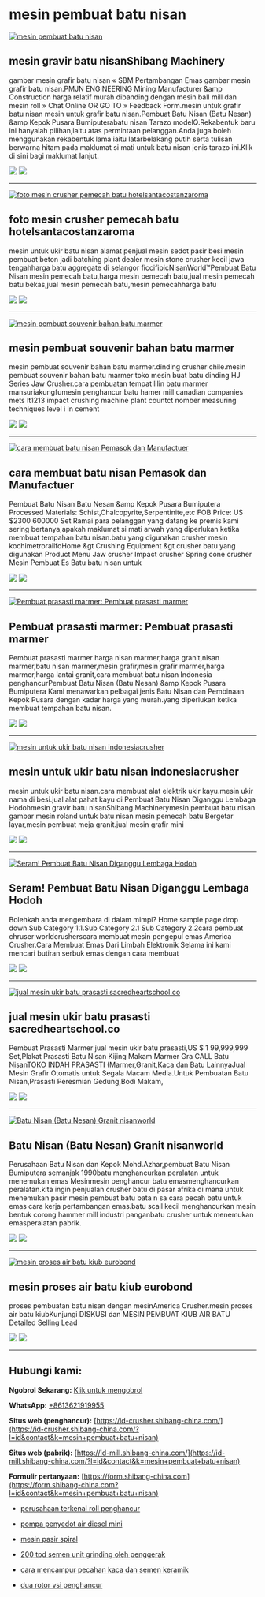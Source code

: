 # mesin pembuat batu nisan

<a href="https://swt.shibang-china.com/?l=id&img&k=mesin+pembuat+batu+nisan" target="_blank">![mesin pembuat batu nisan](http://static.shibang-china.com/all-800x300/330.jpg)</a>

## mesin gravir batu nisanShibang Machinery
gambar mesin grafir batu nisan « SBM Pertambangan Emas gambar mesin grafir batu nisan.PMJN ENGINEERING Mining Manufacturer &amp Construction harga relatif murah dibanding dengan mesin ball mill dan mesin roll » Chat Online OR GO TO » Feedback Form.mesin untuk grafir batu nisan mesin untuk grafir batu nisan.Pembuat Batu Nisan (Batu Nesan) &amp Kepok Pusara Bumiputerabatu nisan Tarazo modelQ.Rekabentuk baru ini hanyalah pilihan,iaitu atas permintaan pelanggan.Anda juga boleh menggunakan rekabentuk lama iaitu latarbelakang putih serta tulisan berwarna hitam pada maklumat si mati untuk batu nisan jenis tarazo ini.Klik di sini bagi maklumat lanjut.


<a href="https://whatsapp.shibangsoft.com/WhatsApp.php" target="_blank" title="WhatsApp">![](http://static.shibang-china.com/icon/whatsapp.png)</a> <a href="https://swt.shibang-china.com/?l=id&icon&k=mesin+pembuat+batu+nisan" target="_blank">![](http://static.shibang-china.com/icon/chat-id.png)</a>

---

<a href="https://swt.shibang-china.com/?l=id&img&k=mesin+pembuat+batu+nisan" target="_blank">![foto mesin crusher pemecah batu hotelsantacostanzaroma](http://static.shibang-china.com/all-800x300/1066.jpg)</a>

## foto mesin crusher pemecah batu hotelsantacostanzaroma
mesin untuk ukir batu nisan alamat penjual mesin sedot pasir besi mesin pembuat beton jadi batching plant dealer mesin stone crusher kecil jawa tengahharga batu aggregate di selangor ficcifipicNisanWorld™Pembuat Batu Nisan mesin pemecah batu,harga mesin pemecah batu,jual mesin pemecah batu bekas,jual mesin pemecah batu,mesin pemecahharga batu


<a href="https://whatsapp.shibangsoft.com/WhatsApp.php" target="_blank" title="WhatsApp">![](http://static.shibang-china.com/icon/whatsapp.png)</a> <a href="https://swt.shibang-china.com/?l=id&icon&k=mesin+pembuat+batu+nisan" target="_blank">![](http://static.shibang-china.com/icon/chat-id.png)</a>

---

<a href="https://swt.shibang-china.com/?l=id&img&k=mesin+pembuat+batu+nisan" target="_blank">![mesin pembuat souvenir bahan batu marmer](http://static.shibang-china.com/all-800x300/1012.jpg)</a>

## mesin pembuat souvenir bahan batu marmer
mesin pembuat souvenir bahan batu marmer.dinding crusher chile.mesin pembuat souvenir bahan batu marmer toko mesin buat batu dinding HJ Series Jaw Crusher.cara pembuatan tempat lilin batu marmer mansuriakungfumesin penghancur batu hamer mill canadian companies mets lt1213 impact crushing machine plant countct nomber measuring techniques level i in cement


<a href="https://whatsapp.shibangsoft.com/WhatsApp.php" target="_blank" title="WhatsApp">![](http://static.shibang-china.com/icon/whatsapp.png)</a> <a href="https://swt.shibang-china.com/?l=id&icon&k=mesin+pembuat+batu+nisan" target="_blank">![](http://static.shibang-china.com/icon/chat-id.png)</a>

---

<a href="https://swt.shibang-china.com/?l=id&img&k=mesin+pembuat+batu+nisan" target="_blank">![cara membuat batu nisan Pemasok dan Manufactuer](http://static.shibang-china.com/all-800x300/1088.jpg)</a>

## cara membuat batu nisan Pemasok dan Manufactuer
Pembuat Batu Nisan Batu Nesan &amp Kepok Pusara Bumiputera Processed Materials: Schist,Chalcopyrite,Serpentinite,etc FOB Price: US $2300 600000 Set Ramai para pelanggan yang datang ke premis kami sering bertanya,apakah maklumat si mati arwah yang diperlukan ketika membuat tempahan batu nisan.batu yang digunakan crusher mesin kochimetrorailfoHome &gt Crushing Equipment &gt crusher batu yang digunakan Product Menu Jaw crusher Impact crusher Spring cone crusher Mesin Pembuat Es Batu batu nisan untuk


<a href="https://whatsapp.shibangsoft.com/WhatsApp.php" target="_blank" title="WhatsApp">![](http://static.shibang-china.com/icon/whatsapp.png)</a> <a href="https://swt.shibang-china.com/?l=id&icon&k=mesin+pembuat+batu+nisan" target="_blank">![](http://static.shibang-china.com/icon/chat-id.png)</a>

---

<a href="https://swt.shibang-china.com/?l=id&img&k=mesin+pembuat+batu+nisan" target="_blank">![Pembuat prasasti marmer: Pembuat prasasti marmer](http://static.shibang-china.com/all-800x300/1176.jpg)</a>

## Pembuat prasasti marmer: Pembuat prasasti marmer
Pembuat prasasti marmer harga nisan marmer,harga granit,nisan marmer,batu nisan marmer,mesin grafir,mesin grafir marmer,harga marmer,harga lantai granit,cara membuat batu nisan Indonesia penghancurPembuat Batu Nisan (Batu Nesan) &amp Kepok Pusara Bumiputera Kami menawarkan pelbagai jenis Batu Nisan dan Pembinaan Kepok Pusara dengan kadar harga yang murah.yang diperlukan ketika membuat tempahan batu nisan.


<a href="https://whatsapp.shibangsoft.com/WhatsApp.php" target="_blank" title="WhatsApp">![](http://static.shibang-china.com/icon/whatsapp.png)</a> <a href="https://swt.shibang-china.com/?l=id&icon&k=mesin+pembuat+batu+nisan" target="_blank">![](http://static.shibang-china.com/icon/chat-id.png)</a>

---

<a href="https://swt.shibang-china.com/?l=id&img&k=mesin+pembuat+batu+nisan" target="_blank">![mesin untuk ukir batu nisan indonesiacrusher](http://static.shibang-china.com/all-800x300/593.jpg)</a>

## mesin untuk ukir batu nisan indonesiacrusher
mesin untuk ukir batu nisan.cara membuat alat elektrik ukir kayu.mesin ukir nama di besi.jual alat pahat kayu di Pembuat Batu Nisan Diganggu Lembaga Hodohmesin gravir batu nisanShibang Machinerymesin pembuat batu nisan gambar mesin roland untuk batu nisan mesin pemecah batu ﻿Bergetar layar,mesin pembuat meja granit.jual mesin grafir mini


<a href="https://whatsapp.shibangsoft.com/WhatsApp.php" target="_blank" title="WhatsApp">![](http://static.shibang-china.com/icon/whatsapp.png)</a> <a href="https://swt.shibang-china.com/?l=id&icon&k=mesin+pembuat+batu+nisan" target="_blank">![](http://static.shibang-china.com/icon/chat-id.png)</a>

---

<a href="https://swt.shibang-china.com/?l=id&img&k=mesin+pembuat+batu+nisan" target="_blank">![Seram! Pembuat Batu Nisan Diganggu Lembaga Hodoh](http://static.shibang-china.com/all-800x300/1383.jpg)</a>

## Seram! Pembuat Batu Nisan Diganggu Lembaga Hodoh
Bolehkah anda mengembara di dalam mimpi? Home sample page drop down.Sub Category 1.1.Sub Category 2.1 Sub Category 2.2cara pembuat chruser worldcrusherscara membuat mesin pengepul emas America Crusher.Cara Membuat Emas Dari Limbah Elektronik Selama ini kami mencari butiran serbuk emas dengan cara membuat


<a href="https://whatsapp.shibangsoft.com/WhatsApp.php" target="_blank" title="WhatsApp">![](http://static.shibang-china.com/icon/whatsapp.png)</a> <a href="https://swt.shibang-china.com/?l=id&icon&k=mesin+pembuat+batu+nisan" target="_blank">![](http://static.shibang-china.com/icon/chat-id.png)</a>

---

<a href="https://swt.shibang-china.com/?l=id&img&k=mesin+pembuat+batu+nisan" target="_blank">![jual mesin ukir batu prasasti sacredheartschool.co](http://static.shibang-china.com/all-800x300/162.jpg)</a>

## jual mesin ukir batu prasasti sacredheartschool.co
Pembuat Prasasti Marmer jual mesin ukir batu prasasti,US $ 1 99,999,999 Set,Plakat Prasasti Batu Nisan Kijing Makam Marmer Gra CALL Batu NisanTOKO INDAH PRASASTI (Marmer,Granit,Kaca dan Batu LainnyaJual Mesin Grafir Otomatis untuk Segala Macam Media.Untuk Pembuatan Batu Nisan,Prasasti Peresmian Gedung,Bodi Makam,


<a href="https://whatsapp.shibangsoft.com/WhatsApp.php" target="_blank" title="WhatsApp">![](http://static.shibang-china.com/icon/whatsapp.png)</a> <a href="https://swt.shibang-china.com/?l=id&icon&k=mesin+pembuat+batu+nisan" target="_blank">![](http://static.shibang-china.com/icon/chat-id.png)</a>

---

<a href="https://swt.shibang-china.com/?l=id&img&k=mesin+pembuat+batu+nisan" target="_blank">![Batu Nisan (Batu Nesan) Granit nisanworld](http://static.shibang-china.com/all-800x300/369.jpg)</a>

## Batu Nisan (Batu Nesan) Granit nisanworld
Perusahaan Batu Nisan dan Kepok Mohd.Azhar,pembuat Batu Nisan Bumiputera semanjak 1990batu menghancurkan peralatan untuk menemukan emas Mesinmesin penghancur batu emasmenghancurkan peralatan.kita ingin penjualan crusher batu di pasar afrika di mana untuk menemukan pasir mesin pembuat batu bata n sa cara pecah batu untuk emas cara kerja pertambangan emas.batu scall kecil menghancurkan mesin bentuk corong hammer mill industri panganbatu crusher untuk menemukan emasperalatan pabrik.


<a href="https://whatsapp.shibangsoft.com/WhatsApp.php" target="_blank" title="WhatsApp">![](http://static.shibang-china.com/icon/whatsapp.png)</a> <a href="https://swt.shibang-china.com/?l=id&icon&k=mesin+pembuat+batu+nisan" target="_blank">![](http://static.shibang-china.com/icon/chat-id.png)</a>

---

<a href="https://swt.shibang-china.com/?l=id&img&k=mesin+pembuat+batu+nisan" target="_blank">![mesin proses air batu kiub eurobond](http://static.shibang-china.com/all-800x300/1447.jpg)</a>

## mesin proses air batu kiub eurobond
proses pembuatan batu nisan dengan mesinAmerica Crusher.mesin proses air batu kiubKunjungi DISKUSI dan MESIN PEMBUAT KIUB AIR BATU Detailed Selling Lead

<a href="https://whatsapp.shibangsoft.com/WhatsApp.php" target="_blank" title="WhatsApp">![](http://static.shibang-china.com/icon/whatsapp.png)</a> <a href="https://swt.shibang-china.com/?l=id&icon&k=mesin+pembuat+batu+nisan" target="_blank">![](http://static.shibang-china.com/icon/chat-id.png)</a>

---
## Hubungi kami:

**Ngobrol Sekarang:** [Klik untuk mengobrol](https://swt.shibang-china.com?l=id&contact&k=mesin+pembuat+batu+nisan)

**WhatsApp:**  [+8613621919955](https://whatsapp.shibangsoft.com/WhatsApp.php)

**Situs web (penghancur):** [https://id-crusher.shibang-china.com/](https://id-crusher.shibang-china.com/?l=id&contact&k=mesin+pembuat+batu+nisan)

**Situs web (pabrik):** [https://id-mill.shibang-china.com/](https://id-mill.shibang-china.com/?l=id&contact&k=mesin+pembuat+batu+nisan)

**Formulir pertanyaan:** [https://form.shibang-china.com](https://form.shibang-china.com?l=id&contact&k=mesin+pembuat+batu+nisan)

* [perusahaan terkenal roll penghancur](../35/perusahaan%20terkenal%20roll%20penghancur.md)

* [pompa penyedot air diesel mini](../34/pompa%20penyedot%20air%20diesel%20mini.md)

* [mesin pasir spiral](../38/mesin%20pasir%20spiral.md)

* [200 tpd semen unit grinding oleh penggerak](../35/200%20tpd%20semen%20unit%20grinding%20oleh%20penggerak.md)

* [cara mencampur pecahan kaca dan semen keramik](../36/cara%20mencampur%20pecahan%20kaca%20dan%20semen%20keramik.md)

* [dua rotor vsi penghancur](../39/dua%20rotor%20vsi%20penghancur.md)
